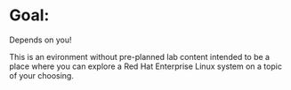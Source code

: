 # Goal:

Depends on you!  

This is an evironment without pre-planned lab content intended
to be a place where you can explore a Red Hat Enterprise Linux system on
a topic of your choosing.
